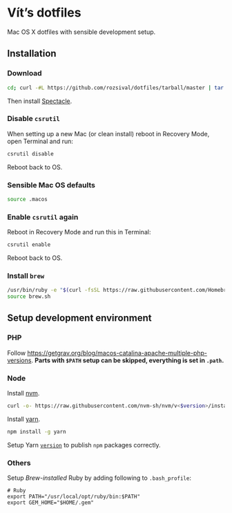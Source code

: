 # Vít’s dotfiles

Mac OS X dotfiles with sensible development setup.

## Installation

### Download

```bash
cd; curl -#L https://github.com/rozsival/dotfiles/tarball/master | tar -xzv --strip-components 1 --exclude={README.md,bootstrap.sh,.osx,LICENSE-MIT.txt}
```

Then install [Spectacle](https://www.spectacleapp.com/).

### Disable `csrutil`

When setting up a new Mac (or clean install) reboot in Recovery Mode, open Terminal and run:

```bash
csrutil disable
```

Reboot back to OS.

### Sensible Mac OS defaults

```bash
source .macos
```

### Enable `csrutil` again

Reboot in Recovery Mode and run this in Terminal:

```bash
csrutil enable
```

Reboot back to OS.

### Install `brew`

```bash
/usr/bin/ruby -e "$(curl -fsSL https://raw.githubusercontent.com/Homebrew/install/master/install)"
source brew.sh
```

## Setup development environment

### PHP

Follow https://getgrav.org/blog/macos-catalina-apache-multiple-php-versions. **Parts with `$PATH` setup can be skipped, everything is set in `.path`.**

### Node

Install [nvm](https://github.com/nvm-sh/nvm).

```bash
curl -o- https://raw.githubusercontent.com/nvm-sh/nvm/v<$version>/install.sh | bash
```

Install [yarn](https://yarnpkg.com).

```bash
npm install -g yarn
```

Setup Yarn [`version`](https://yarnpkg.com/en/docs/cli/version#toc-git-tags) to publish `npm` packages correctly.

### Others

Setup _Brew-installed_ Ruby by adding following to `.bash_profile`:

```
# Ruby
export PATH="/usr/local/opt/ruby/bin:$PATH"
export GEM_HOME="$HOME/.gem"
```
